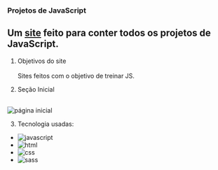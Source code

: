 ### **Projetos de JavaScript**

## Um [site](https://vanillaprojects.netlify.app) feito para conter todos os projetos de JavaScript.

1. Objetivos do site<br><br>
Sites feitos com o objetivo de treinar JS.

2. Seção Inicial<br><br>
<img src="https://user-images.githubusercontent.com/74377158/186978059-8ade65b0-e5da-4f14-aa46-1968c6585617.jpg" alt="página inicial"> 

3. Tecnologia usadas: <br>

* <img src="https://img.shields.io/badge/JavaScript-F7DF1E?style=for-the-badge&logo=javascript&logoColor=black" alt="javascript"><br>
* <img src="https://img.shields.io/badge/HTML5-E34F26?style=for-the-badge&logo=html5&logoColor=white" alt="html"><br>
* <img src="https://img.shields.io/badge/CSS3-1572B6?style=for-the-badge&logo=css3&logoColor=white" alt="css"><br>
* <img src="https://img.shields.io/badge/Sass-CC6699?style=for-the-badge&logo=sass&logoColor=white" alt="sass"> 
